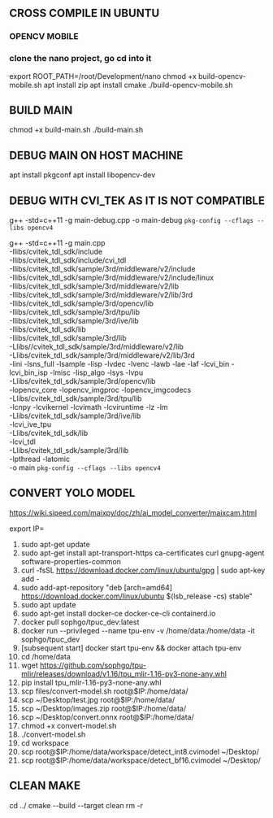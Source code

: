 ## CROSS COMPILE IN UBUNTU

### OPENCV MOBILE

### clone the nano project, go cd into it

export ROOT_PATH=/root/Development/nano
chmod +x build-opencv-mobile.sh
apt install zip
apt install cmake
./build-opencv-mobile.sh

## BUILD MAIN

chmod +x build-main.sh
./build-main.sh

## DEBUG MAIN ON HOST MACHINE

apt install pkgconf
apt install libopencv-dev

## DEBUG WITH CVI_TEK AS IT IS NOT COMPATIBLE

g++ -std=c++11 -g main-debug.cpp -o main-debug `pkg-config --cflags --libs opencv4`

g++ -std=c++11 -g main.cpp \
-Ilibs/cvitek_tdl_sdk/include \
-Ilibs/cvitek_tdl_sdk/include/cvi_tdl \
-Ilibs/cvitek_tdl_sdk/sample/3rd/middleware/v2/include \
-Ilibs/cvitek_tdl_sdk/sample/3rd/middleware/v2/include/linux \
-Ilibs/cvitek_tdl_sdk/sample/3rd/middleware/v2/lib \
-Ilibs/cvitek_tdl_sdk/sample/3rd/middleware/v2/lib/3rd \
-Ilibs/cvitek_tdl_sdk/sample/3rd/opencv/lib \
-Ilibs/cvitek_tdl_sdk/sample/3rd/tpu/lib \
-Ilibs/cvitek_tdl_sdk/sample/3rd/ive/lib \
-Ilibs/cvitek_tdl_sdk/lib \
-Ilibs/cvitek_tdl_sdk/sample/3rd/lib \
-Llibs//cvitek_tdl_sdk/sample/3rd/middleware/v2/lib \
-Llibs/cvitek_tdl_sdk/sample/3rd/middleware/v2/lib/3rd \
-lini -lsns_full -lsample -lisp -lvdec -lvenc -lawb -lae -laf -lcvi_bin -lcvi_bin_isp -lmisc -lisp_algo -lsys -lvpu \
-Llibs/cvitek_tdl_sdk/sample/3rd/opencv/lib \
-lopencv_core -lopencv_imgproc -lopencv_imgcodecs \
-Llibs/cvitek_tdl_sdk/sample/3rd/tpu/lib \
-lcnpy -lcvikernel -lcvimath -lcviruntime -lz -lm \
-Llibs/cvitek_tdl_sdk/sample/3rd/ive/lib \
-lcvi_ive_tpu \
-Llibs/cvitek_tdl_sdk/lib \
-lcvi_tdl \
-Llibs/cvitek_tdl_sdk/sample/3rd/lib \
-lpthread -latomic \
-o main `pkg-config --cflags --libs opencv4`

## CONVERT YOLO MODEL

https://wiki.sipeed.com/maixpy/doc/zh/ai_model_converter/maixcam.html

export IP=<ubuntu IP address>

1. sudo apt-get update
2. sudo apt-get install apt-transport-https ca-certificates curl gnupg-agent software-properties-common
3. curl -fsSL https://download.docker.com/linux/ubuntu/gpg | sudo apt-key add -
4. sudo add-apt-repository "deb [arch=amd64] https://download.docker.com/linux/ubuntu $(lsb_release -cs) stable"
5. sudo apt update
6. sudo apt-get install docker-ce docker-ce-cli containerd.io
7. docker pull sophgo/tpuc_dev:latest
8. docker run --privileged --name tpu-env -v /home/data:/home/data -it sophgo/tpuc_dev
9. [subsequent start] docker start tpu-env && docker attach tpu-env
10. cd /home/data
11. wget https://github.com/sophgo/tpu-mlir/releases/download/v1.16/tpu_mlir-1.16-py3-none-any.whl
12. pip install tpu_mlir-1.16-py3-none-any.whl
13. scp files/convert-model.sh root@$IP:/home/data/
14. scp ~/Desktop/test.jpg root@$IP:/home/data/
15. scp ~/Desktop/images.zip root@$IP:/home/data/
16. scp ~/Desktop/convert.onnx root@$IP:/home/data/
17. chmod +x convert-model.sh
18. ./convert-model.sh
19. cd workspace
20. scp root@$IP:/home/data/workspace/detect_int8.cvimodel ~/Desktop/
21. scp root@$IP:/home/data/workspace/detect_bf16.cvimodel ~/Desktop/

## CLEAN MAKE

cd ../
cmake --build <build-dir> --target clean
rm -r <build dir>
